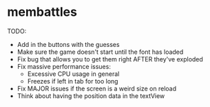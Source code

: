 membattles
==========

TODO:
* Add in the buttons with the guesses
* Make sure the game doesn't start until the font has loaded
* Fix bug that allows you to get them right AFTER they've exploded
* Fix massive performance issues:
    * Excessive CPU usage in general
    * Freezes if left in tab for too long
* Fix MAJOR issues if the screen is a weird size on reload
* Think about having the position data in the textView
